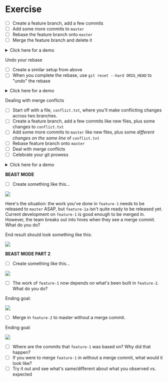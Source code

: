 # Exercise

- [ ] Create a feature branch, add a few commits
- [ ] Add some more commits to `master`
- [ ] Rebase the feature branch onto `master`
- [ ] Merge the feature branch and delete it

<details><summary>Click here for a demo</summary>

https://s9.gifyu.com/images/demo1a6ba7f1cc931c7d.gif

</details>

Undo your rebase

- [ ] Create a similar setup from above
- [ ] When you complete the rebase, use `git reset --hard ORIG_HEAD` to "undo" the rebase

<details><summary>Click here for a demo</summary>

https://s9.gifyu.com/images/demo60908638c516313e.gif

</details>

Dealing with merge conflicts

- [ ] Start off with a file, `conflict.txt`, where you'll make conflicting changes across two branches.
- [ ] Create a feature branch, add a few commits like new files, plus some changes to `conflict.txt`
- [ ] Add some more commits to `master` like new files, plus some *different changes on the same line* of `conflict.txt`
- [ ] Rebase feature branch onto `master`
- [ ] Deal with merge conflicts
- [ ] Celebrate your git prowess

<details><summary>Click here for a demo</summary>

https://s9.gifyu.com/images/demo3962f8f03c61e637.md.gif

</details>

**BEAST MODE**

- [ ] Create something like this...

![](https://user-images.githubusercontent.com/5187404/53471626-28d32e00-3a1a-11e9-9bc1-bf4462735ab1.png)

Here's the situation: the work you've done in `feature-1` needs to be released to `master` ASAP, but `feature-1a` isn't quite ready to be released yet. Current development on `feature-1` is good enough to be merged in. However, the team breaks out into hives when they see a merge commit. What do you do?

End result should look something like this:

![](https://user-images.githubusercontent.com/5187404/53471800-b7e04600-3a1a-11e9-8213-c5fa0d8776e7.png)

**BEAST MODE PART 2**

- [ ] Create something like this...

![](https://user-images.githubusercontent.com/5187404/53473002-21ae1f00-3a1e-11e9-8c7f-dced15267517.png)

- [ ] The work of `feature-1` now depends on what's been built in `feature-2`. What do you do?

Ending goal:

![](https://user-images.githubusercontent.com/5187404/53473179-85384c80-3a1e-11e9-9d5e-644f25a831b4.png)

- [ ] Merge in `feature-2` to master without a merge commit.

Ending goal:

![](https://user-images.githubusercontent.com/5187404/53473331-f972f000-3a1e-11e9-9ba2-b349ee55b97e.png)

- [ ] Where are the commits that `feature-1` was based on? Why did that happen?
- [ ] If you were to merge `feature-1` in without a merge commit, what would it look like?
- [ ] Try it out and see what's same/different about what you observed vs. expected
